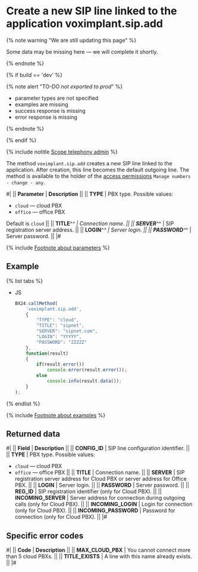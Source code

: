 # Create a new SIP line linked to the application voximplant.sip.add

{% note warning "We are still updating this page" %}

Some data may be missing here — we will complete it shortly.

{% endnote %}

{% if build == 'dev' %}

{% note alert "TO-DO _not exported to prod_" %}

- parameter types are not specified
- examples are missing
- success response is missing
- error response is missing

{% endnote %}

{% endif %}

{% include notitle [Scope telephony admin](../../_includes/scope-telephony-admin.md) %}

The method `voximplant.sip.add` creates a new SIP line linked to the application. After creation, this line becomes the default outgoing line. The method is available to the holder of the [access permissions](https://helpdesk.bitrix24.com/open/18216960/) `Manage numbers - change - any`.

#|
|| **Parameter** | **Description** ||
|| **TYPE** | PBX type. Possible values:
- `cloud` — cloud PBX
- `office` — office PBX

Default is `cloud` ||
|| **TITLE**^*^ | Connection name. ||
|| **SERVER**^*^ | SIP registration server address. ||
|| **LOGIN**^*^ | Server login. ||
|| **PASSWORD**^*^ | Server password. ||
|#

{% include [Footnote about parameters](../../../../_includes/required.md) %}

## Example

{% list tabs %}

- JS

    ```js
    BX24.callMethod(
        'voximplant.sip.add',
        {
            "TYPE": "cloud",
            "TITLE": "sipnet",
            "SERVER": "sipnet.com",
            "LOGIN": "YYYYY",
            "PASSWORD": "ZZZZZ"
        },
        function(result)
        {
            if(result.error())
                console.error(result.error());
            else
                console.info(result.data());
        }
    );
    ```

{% endlist %}

{% include [Footnote about examples](../../../../_includes/examples.md) %}

## Returned data

#|
|| **Field** | **Description** ||
|| **CONFIG_ID** | SIP line configuration identifier. ||
|| **TYPE** | PBX type. Possible values:
- `cloud` — cloud PBX
- `office` — office PBX ||
|| **TITLE** | Connection name. ||
|| **SERVER** | SIP registration server address for Cloud PBX or server address for Office PBX. ||
|| **LOGIN** | Server login. ||
|| **PASSWORD** | Server password. ||
|| **REG_ID** | SIP registration identifier (only for Cloud PBX). ||
|| **INCOMING_SERVER** | Server address for connection during outgoing calls (only for Cloud PBX). ||
|| **INCOMING_LOGIN** | Login for connection (only for Cloud PBX). ||
|| **INCOMING_PASSWORD** | Password for connection (only for Cloud PBX). ||
|#

## Specific error codes

#|
|| **Code** | **Description** ||
|| **MAX_CLOUD_PBX** | You cannot connect more than 5 cloud PBXs. ||
|| **TITLE_EXISTS** | A line with this name already exists. ||
|#